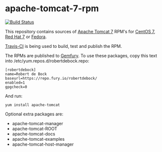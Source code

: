 # apache-tomcat-7-rpm

[![Build Status](https://travis-ci.org/robertdebock/apache-tomcat-7.el7.svg?branch=master)](https://travis-ci.org/robertdebock/apache-tomcat-7.el7)

This repository contains sources of [Apache Tomcat 7](http://tomcat.apache.org) RPM's for [CentOS 7](https://www.centos.org/), [Red Hat 7](http://www.redhat.com/) or [Fedora](https://getfedora.org/).

[Travis-CI](https://travis-ci.org/robertdebock/apache-tomcat-7.el7) is being used to build, test and publish the RPM.

The RPMs are published to [Gemfury](https://gemfury.com/robertdebock). To use these packages, copy this text into /etc/yum.repos.d/robertdebock.repo:

    [robertdebock]
    name=Robert de Bock
    baseurl=https://repo.fury.io/robertdebock/
    enabled=1
    gpgcheck=0

And run:

    yum install apache-tomcat
    
Optional extra packages are:
- apache-tomcat-manager
- apache-tomcat-ROOT
- apache-tomcat-docs
- apache-tomcat-examples
- apache-tomcat-host-manager
